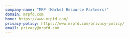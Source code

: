 ```yaml
---
company-name: "MRP (Market Resource Partners)"
domain: mrpfd.com
home: https://www.mrpfd.com/
privacy-policy: https://www.mrpfd.com/privacy-policy/
email: privacy@mrpfd.com
---
```





